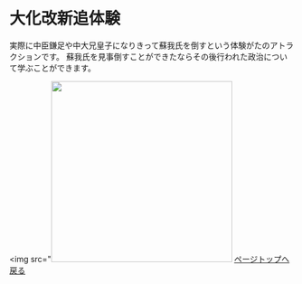 # 大化改新追体験
  
  実際に中臣鎌足や中大兄皇子になりきって蘇我氏を倒すという体験がたのアトラクションです。
  蘇我氏を見事倒すことができたならその後行われた政治について学ぶことができます。
    
  <img src="<img src="" width="320">
   [ページトップへ戻る](https://takajo-soft16.github.io/NaraAsuka_Rekishi-land/index)
